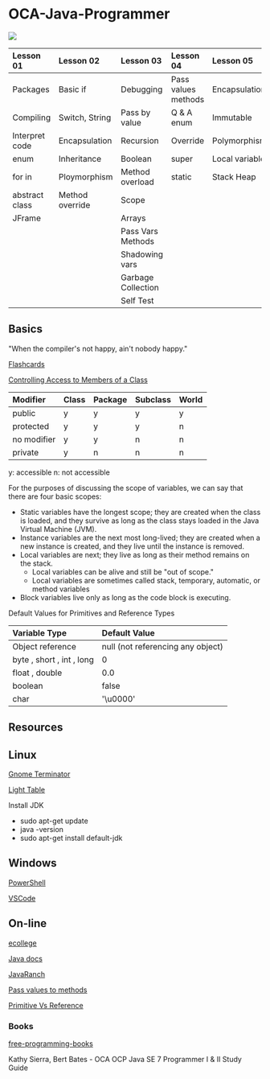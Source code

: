 # OCA-Java-Programmer

![](http://education.oracle.com/education/ou_rd14/image/oracleuniversity_logo.png)

| Lesson 01      | Lesson 02       | Lesson 03       | Lesson 04           | Lesson 05           | Lesson06
| :------------  | :------------   | :-------------- | :------------------ | :------------       | :------------------------ |
| Packages       | Basic if        | Debugging       | Pass values methods | Encapsulation       | Flow Control & Exceptions |
| Compiling      | Switch, String  | Pass by value   | Q & A  enum         | Immutable           |
| Interpret code | Encapsulation   | Recursion       | Override            | Polymorphism        |
| enum           | Inheritance     | Boolean         | super               | Local variable      |
| for in         | Ploymorphism    | Method overload | static              | Stack Heap          |
| abstract class | Method override | Scope			 |
| JFrame		 |    			   | Arrays		     |
|				 |  			   |Pass Vars Methods|
|				 |				   |Shadowing vars   |
|				 |				   |Garbage Collection|
|				 |				   |Self Test        |

## Basics
"When the compiler's not happy, ain't nobody happy."

[Flashcards](http://www.cram.com/user/ConchubhairtheWhiteFox)

[Controlling Access to Members of a Class](http://docs.oracle.com/javase/tutorial/java/javaOO/accesscontrol.html)

| Modifier    | Class | Package | Subclass | World
| :-----------|:------|:--------|:---------|:------ |
| public      |  y    |    y    |    y     |   y    |
| protected   |  y    |    y    |    y     |   n    |
| no modifier |  y    |    y    |    n     |   n    |
| private     |  y    |    n    |    n     |   n    |

y: accessible
n: not accessible

For the purposes of discussing the scope of variables, we can say that there are four
basic scopes:
- Static variables have the longest scope; they are created when the class is
loaded, and they survive as long as the class stays loaded in the Java Virtual
Machine (JVM).
- Instance variables are the next most long-lived; they are created when a new
instance is created, and they live until the instance is removed.
- Local variables are next; they live as long as their method remains on the stack.
	- Local variables can be alive and still be "out of scope."
	- Local variables are sometimes called stack, temporary, automatic, or method variables
- Block variables live only as long as the code block is executing.

Default Values for Primitives and Reference Types

| Variable Type  | Default Value |
|:---------------|:------------- |
| Object reference | null (not referencing any object) |
| byte , short , int , long | 0 |
| float , double | 0.0 |
| boolean | false |
| char | '\u0000'

## Resources

## Linux
[Gnome Terminator](http://gnometerminator.blogspot.ie/p/introduction.html)

[Light Table](http://lighttable.com/)

Install JDK
- sudo apt-get update
- java -version
- sudo apt-get install default-jdk

## Windows
[PowerShell](https://msdn.microsoft.com/en-us/mt173057.aspx)

[VSCode](https://code.visualstudio.com/)

## On-line
[ecollege](http://www.ecollege.ie/moodle/course/info.php?id=55)

[Java docs](http://docs.oracle.com/javase/8/)

[JavaRanch](http://www.javaranch.com/)

[Pass values to methods](http://www.dummies.com/how-to/content/how-to-pass-values-to-methods-in-java.html)

[Primitive Vs Reference](http://pages.cs.wisc.edu/~bahls/cs302/PrimitiveVsReference.html)


### Books
[free-programming-books](https://github.com/vhf/free-programming-books/blob/master/free-programming-books.md)

Kathy Sierra, Bert Bates - OCA OCP Java SE 7 Programmer I & II Study Guide